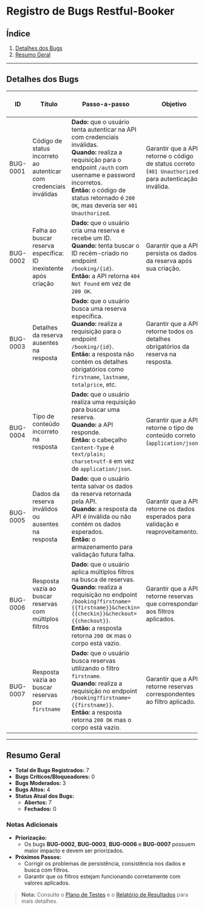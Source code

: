 # Registro de Bugs Restful-Booker

## Índice
1. [Detalhes dos Bugs](#detalhes-dos-bugs)  
2. [Resumo Geral](#resumo-geral)  

---

## Detalhes dos Bugs

| **ID**      | **Título**                                         | **Passo-a-passo**                                                                                                                                                           | **Objetivo**                                                                                | **Versão** | **Plataforma** | **Navegador**     | **Criticidade** | **Status** | **Evidência**                                                                                              | **Caso de Teste Relacionado** |
|-------------|---------------------------------------------------|---------------------------------------------------------------------------------------------------------------------------------------------------------------------------|--------------------------------------------------------------------------------------------|------------|----------------|-------------------|-----------------|------------|------------------------------------------------------------------------------------------------------------|--------------------------------|
| BUG-0001    | Código de status incorreto ao autenticar com credenciais inválidas | **Dado:** que o usuário tenta autenticar na API com credenciais inválidas.<br>**Quando:** realiza a requisição para o endpoint `/auth` com username e password incorretos.<br>**Então:** o código de status retornado é `200 OK`, mas deveria ser `401 Unauthorized`. | Garantir que a API retorne o código de status correto (`401 Unauthorized`) para autenticação inválida. | 1          | Windows        | Postman           | Moderada        | Aberto     | ![Evidência](./evidencias/BUG-0001-autenticacao-invalida.png)                                               | Teste de Autenticação Invalida |
| BUG-0002    | Falha ao buscar reserva específica: ID inexistente após criação | **Dado:** que o usuário cria uma reserva e recebe um ID.<br>**Quando:** tenta buscar o ID recém-criado no endpoint `/booking/{id}`.<br>**Então:** a API retorna `404 Not Found` em vez de `200 OK`. | Garantir que a API persista os dados da reserva após sua criação.                                | 1          | Windows        | Postman           | Alta            | Aberto     | ![Evidência](./evidencias/BUG-0002-id-nao-persistente.png)                                                 | GR-001 e GR-002 |
| BUG-0003    | Detalhes da reserva ausentes na resposta          | **Dado:** que o usuário busca uma reserva específica.<br>**Quando:** realiza a requisição para o endpoint `/booking/{id}`.<br>**Então:** a resposta não contém os detalhes obrigatórios como `firstname`, `lastname`, `totalprice`, etc. | Garantir que a API retorne todos os detalhes obrigatórios da reserva na resposta.             | 1          | Windows        | Postman           | Alta            | Aberto     | ![Evidência](./evidencias/BUG-0003-detalhes-ausentes.png)                                                  | GR-002 |
| BUG-0004    | Tipo de conteúdo incorreto na resposta            | **Dado:** que o usuário realiza uma requisição para buscar uma reserva.<br>**Quando:** a API responde.<br>**Então:** o cabeçalho `Content-Type` é `text/plain; charset=utf-8` em vez de `application/json`. | Garantir que a API retorne o tipo de conteúdo correto (`application/json`).                     | 1          | Windows        | Postman           | Moderada        | Aberto     | ![Evidência](./evidencias/BUG-0004-content-type-incorreto.png)                                             | GR-002 |
| BUG-0005    | Dados da reserva inválidos ou ausentes na resposta | **Dado:** que o usuário tenta salvar os dados da reserva retornada pela API.<br>**Quando:** a resposta da API é inválida ou não contém os dados esperados.<br>**Então:** o armazenamento para validação futura falha. | Garantir que a API retorne os dados esperados para validação e reaproveitamento.              | 1          | Windows        | Postman           | Moderada        | Aberto     | ![Evidência](./evidencias/BUG-0005-dados-invalidos.png)                                                    | GR-002 |
| BUG-0006    | Resposta vazia ao buscar reservas com múltiplos filtros | **Dado:** que o usuário aplica múltiplos filtros na busca de reservas.<br>**Quando:** realiza a requisição no endpoint `/booking?firstname={{firstname}}&checkin={{checkin}}&checkout={{checkout}}`.<br>**Então:** a resposta retorna `200 OK` mas o corpo está vazio. | Garantir que a API retorne reservas que correspondam aos filtros aplicados.                    | 1          | Windows        | Postman           | Alta            | Aberto     | ![Evidência](./evidencias/BUG-0006-multiplos-filtros.png)                                                  | FB-004 |
| BUG-0007    | Resposta vazia ao buscar reservas por `firstname`  | **Dado:** que o usuário busca reservas utilizando o filtro `firstname`.<br>**Quando:** realiza a requisição no endpoint `/booking?firstname={{firstname}}`.<br>**Então:** a resposta retorna `200 OK` mas o corpo está vazio. | Garantir que a API retorne reservas correspondentes ao filtro aplicado.                         | 1          | Windows        | Postman           | Alta            | Aberto     | ![Evidência](./evidencias/BUG-0007-firstname-vazio.png)                                                    | FB-001 |

---

## Resumo Geral

- **Total de Bugs Registrados:** 7  
- **Bugs Críticos/Bloqueadores:** 0  
- **Bugs Moderados:** 3  
- **Bugs Altos:** 4  
- **Status Atual dos Bugs:**  
  - **Abertos:** 7  
  - **Fechados:** 0  

### Notas Adicionais
- **Priorização:** 
  - Os bugs **BUG-0002**, **BUG-0003**, **BUG-0006** e **BUG-0007** possuem maior impacto e devem ser priorizados.
- **Próximos Passos:** 
  - Corrigir os problemas de persistência, consistência nos dados e busca com filtros. 
  - Garantir que os filtros estejam funcionando corretamente com valores aplicados.

> **Nota:** Consulte o [Plano de Testes](./plano-testes.md) e o [Relatório de Resultados](./relatorio-resultados.md) para mais detalhes.
